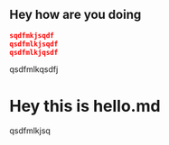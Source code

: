 ## Hey how are you doing

```json
sqdfmkjsqdf
qsdfmlkjsqdf
qsdfmlkjqsdf
```

qsdfmlkqsdfj

# Hey this is hello.md

qsdfmlkjsq
